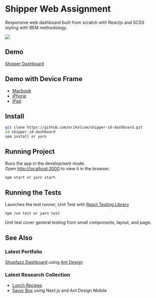 # Shipper Web Assignment

Responsive web dashboard built from scratch with Reactjs and SCSS styling with BEM methodology.

<img src="https://dzulfanfadli.com/images/Shipper-Dashboard.png">

## Demo
[Shipper Dashboard](https://shipper-id-test.dzulfanfadli.vercel.app/driver)

## Demo with Device Frame
- [Macbook](https://dzulfanfadli.com/collections/shipper-dashboard) 
- [iPhone](https://dzulfanfadli.com/collections/shipper-dashboard/iphone) 
- [iPad](https://dzulfanfadli.com/collections/shipper-dashboard/ipad)

## Install

```bash
git clone https://github.com/orihalcum/shipper-id-dashboard.git
cd shipper-id-dashboard
npm install or yarn
```

## Running Project

Runs the app in the development mode.<br />
Open [http://localhost:3000](http://localhost:3000) to view it in the browser.
```bash
npm start or yarn start
```

## Running the Tests

Launches the test runner, Unit Test with [React Testing Library](https://testing-library.com/docs/react-testing-library/intro)
```bash
npm run test or yarn test
```
Unit test cover general testing from small components, layout, and page. 


## See Also
### Latest Portfolio
[Shopfazz Dashboard](https://drive.google.com/file/d/1Ghmg5diL6VMN030Iq50NFCfFoNNXoRxw/view?usp=sharing) using [Ant Design](https://ant.design/)

### Latest Research Collection
- [Lunch Recipes](https://dzulfanfadli.com/collections/lunch-recipes)
- [Sayur Box](https://dzulfanfadli.com/collections/sayur-box) using Next.js and Ant Design Mobile
